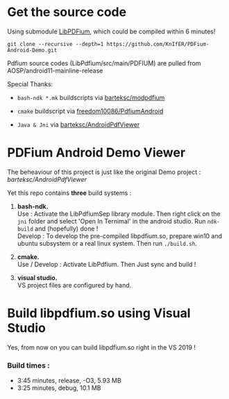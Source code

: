 
# Get the source code
Using submodule [LibPDFium](https://github.com/KnIfER/LibPDFium), which could be compiled within 6 minutes! 

```
git clone --recursive --depth=1 https://github.com/KnIfER/PDFium-Android-Demo.git
```

Pdfium source codes (LibPdfium/src/main/PDFIUM) are pulled from AOSP/android11-mainline-release

Special Thanks:
- `bash-ndk *.mk` buildscripts via [barteksc/modpdfium](https://github.com/barteksc/modpdfium)

- `cmake` buildscript via [freedom10086/PdfiumAndroid](https://github.com/freedom10086/PdfiumAndroid)

- `Java & Jni` via [barteksc/AndroidPdfViewer](https://github.com/barteksc/AndroidPdfViewer)


# PDFium Android Demo Viewer

The beheaviour of this project is just like the original Demo project : *barteksc/AndroidPdfViewer*  

Yet this repo contains **three** build systems  :

1. **bash-ndk.**   
Use : Activate the LibPdfiumSep library module. Then right click on the `jni` folder and select 'Open In Ternimal' in the android studio. Run `ndk-build` and (hopefully) done !  
Develop : To develop the pre-compiled libpdfium.so, prepare win10 and ubuntu subsystem or a real linux system.  Then run `./build.sh`.

2. **cmake.**  
Use / Develop : Activate LibPdfium. Then Just sync and build !

3. **visual studio.**   
VS project files are configured by hand.

# Build libpdfium.so using Visual Studio
Yes, from now on you can build libpdfium.so right in the VS 2019 ! 
### Build times : 
- 3:45 minutes, release, -O3, 5.93 MB
- 3:25 minutes, debug, 10.1 MB






